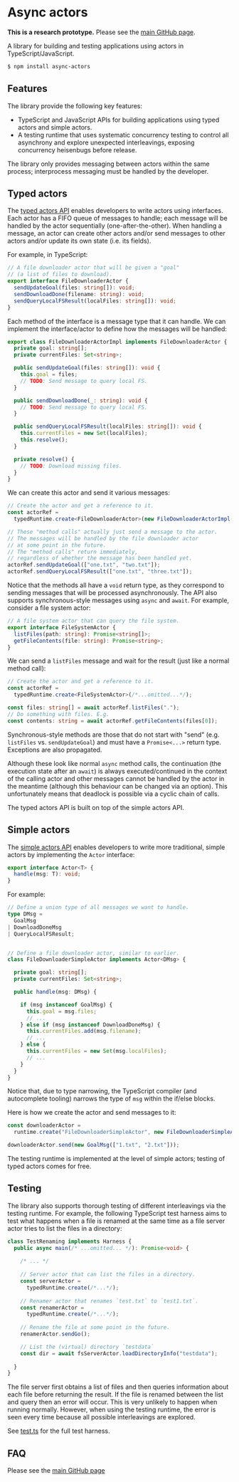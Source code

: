 # Async actors

**This is a research prototype.** Please see the [main GitHub page](https://github.com/p-org/typescript-actors).

A library for building and testing
applications using actors
in TypeScript/JavaScript.

```bash
$ npm install async-actors
```

## Features

The library provide the following key features:

* TypeScript and JavaScript APIs for building applications using typed actors and simple actors.
* A testing runtime that uses systematic concurrency testing to control all
asynchrony and explore unexpected interleavings, exposing concurrency heisenbugs before release.

The library only provides messaging
between actors within the same process;
interprocess messaging must be handled by the developer.

## Typed actors

The [typed actors API](src/typed.ts) 
enables developers to write actors using interfaces.
Each actor has a FIFO queue of messages to handle;
each message will be 
handled by the actor sequentially (one-after-the-other).
When handling a message,
an actor can create other actors and/or send messages
to other actors and/or update its own state (i.e. its fields).

For example, in TypeScript:

```ts
// A file downloader actor that will be given a "goal"
// (a list of files to download).
export interface FileDownloaderActor {
  sendUpdateGoal(files: string[]): void;
  sendDownloadDone(filename: string): void;
  sendQueryLocalFSResult(localFiles: string[]): void;
}
```

Each method of the interface is a message type that it can handle.
We can implement the interface/actor to define how the messages
will be handled:

```ts
export class FileDownloaderActorImpl implements FileDownloaderActor {
  private goal: string[];
  private currentFiles: Set<string>;

  public sendUpdateGoal(files: string[]): void {
    this.goal = files;
    // TODO: Send message to query local FS.
  }

  public sendDownloadDone(_: string): void {
    // TODO: Send message to query local FS.
  }

  public sendQueryLocalFSResult(localFiles: string[]): void {
    this.currentFiles = new Set(localFiles);
    this.resolve();
  }

  private resolve() {
    // TODO: Download missing files.
  }
}
```

We can create this actor and send it various messages:

```ts
// Create the actor and get a reference to it.
const actorRef =
  typedRuntime.create<FileDownloaderActor>(new FileDownloaderActorImpl());

// These "method calls" actually just send a message to the actor.
// The messages will be handled by the file downloader actor 
// at some point in the future.
// The "method calls" return immediately, 
// regardless of whether the message has been handled yet.
actorRef.sendUpdateGoal(["one.txt", "two.txt"]);
actorRef.sendQueryLocalFSResult(["one.txt", "three.txt"]);
```

Notice that the methods all have a `void` return type,
as they correspond to sending messages that will be processed
asynchronously.
The API also supports synchronous-style messages using `async` and `await`.
For example, consider a file system actor:

```ts
// A file system actor that can query the file system.
export interface FileSystemActor {
  listFiles(path: string): Promise<string[]>;
  getFileContents(file: string): Promise<string>;
}
```

We can send a `listFiles` message and wait for the result
(just like a normal method call):

```ts
// Create the actor and get a reference to it.
const actorRef =
  typedRuntime.create<FileSystemActor>(/*...omitted...*/);

const files: string[] = await actorRef.listFiles(".");
// Do something with files. E.g.
const contents: string = await actorRef.getFileContents(files[0]);
```

Synchronous-style methods are those that do not start with "send"
(e.g. `listFiles` vs. `sendUpdateGoal`) and
must have a `Promise<...>` return type.
Exceptions are also propagated.

Although these look like normal `async` method calls,
the continuation (the execution state after an `await`)
is always executed/continued in the context of the calling actor
and other messages cannot be handled by the actor in the meantime 
(although this behaviour can be changed via an option).
This unfortunately means that deadlock is possible
via a cyclic chain of calls.

The typed actors API is built on top of the simple actors API.


## Simple actors

The [simple actors API](src/simple.ts)
enables developers to write more traditional, simple actors 
by implementing the `Actor` interface:

```ts
export interface Actor<T> {
  handle(msg: T): void;
}
```

For example:

```ts
// Define a union type of all messages we want to handle.
type DMsg =
  GoalMsg
| DownloadDoneMsg
| QueryLocalFSResult;


// Define a file downloader actor, similar to earlier.
class FileDownloaderSimpleActor implements Actor<DMsg> {

  private goal: string[];
  private currentFiles: Set<string>;

  public handle(msg: DMsg) {

    if (msg instanceof GoalMsg) {
      this.goal = msg.files; 
      // ...
    } else if (msg instanceof DownloadDoneMsg) {
      this.currentFiles.add(msg.filename); 
      // ...
    } else {
      this.currentFiles = new Set(msg.localFiles);
      // ...
    }
  }
}
```

Notice that, due to type narrowing,
the TypeScript compiler (and autocomplete tooling)
narrows the type of `msg` within the if/else blocks.

Here is how we create the actor and send messages to it:

```ts
const downloaderActor =
  runtime.create("FileDownloaderSimpleActor", new FileDownloaderSimpleActor());

downloaderActor.send(new GoalMsg(["1.txt", "2.txt"]));
```

The testing runtime is implemented at the level of simple actors;
testing of typed actors comes for free.

## Testing

The library also supports thorough testing of different interleavings
via the testing runtime.
For example, the following TypeScript test harness aims to test what happens
when a file is renamed at the same time as a file server actor tries to list the
files in a directory:

```ts
class TestRenaming implements Harness {
  public async main(/* ...omitted... */): Promise<void> {
    
    /* ... */
    
    // Server actor that can list the files in a directory.
    const serverActor =
      typedRuntime.create(/*...*/);
    
    // Renamer actor that renames `test.txt` to `test1.txt`.
    const renamerActor = 
      typedRuntime.create(/*...*/);
    
    // Rename the file at some point in the future.
    renamerActor.sendGo();

    // List the (virtual) directory `testdata`
    const dir = await fsServerActor.loadDirectoryInfo("testdata");
    
  }
}
```

The file server first obtains a list of files
and then queries information about each file
before returning the result.
If the file is renamed 
between the list and query then an error will occur.
This is very unlikely to happen
when running normally.
However, when using the testing runtime, 
the error is seen every time
because all possible interleavings are explored.

See [test.ts](packages/rfs-demo-actors/src/test.ts)
for the full test harness.

## FAQ

Please see the [main GitHub page](https://github.com/p-org/typescript-actors)
